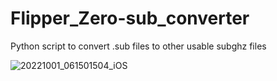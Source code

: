 # Flipper_Zero-sub_converter
Python script to convert .sub files to other usable subghz files

![20221001_061501504_iOS](https://user-images.githubusercontent.com/57732082/235715064-31017bf2-7b16-401a-b894-83680b1aa135.jpg)
